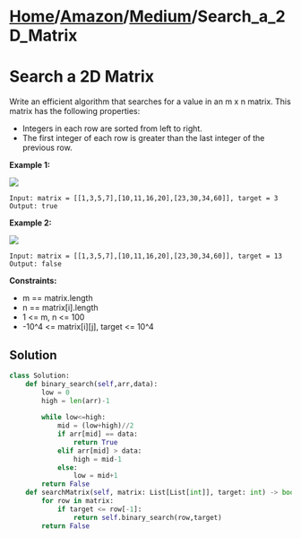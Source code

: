 # [Home](./../..)/[Amazon](./..)/[Medium](./)/Search_a_2D_Matrix
<h1>Search a 2D Matrix</h1>

<p>
Write an efficient algorithm that searches for a value in an m x n matrix. This matrix has the following properties:

- Integers in each row are sorted from left to right.
- The first integer of each row is greater than the last integer of the previous row.

</p>

<b>Example 1:</b>

<img src="https://assets.leetcode.com/uploads/2020/10/05/mat.jpg">

    Input: matrix = [[1,3,5,7],[10,11,16,20],[23,30,34,60]], target = 3
    Output: true
    
<b>Example 2:</b>

<img src="https://assets.leetcode.com/uploads/2020/10/05/mat2.jpg">

    Input: matrix = [[1,3,5,7],[10,11,16,20],[23,30,34,60]], target = 13
    Output: false
 
<b>Constraints:</b>

- m == matrix.length
- n == matrix[i].length
- 1 <= m, n <= 100
- -10^4 <= matrix[i][j], target <= 10^4

<h2>Solution</h2>

```python
class Solution:
    def binary_search(self,arr,data):
        low = 0
        high = len(arr)-1
        
        while low<=high:
            mid = (low+high)//2
            if arr[mid] == data:
                return True
            elif arr[mid] > data:
                high = mid-1
            else:
                low = mid+1
        return False
    def searchMatrix(self, matrix: List[List[int]], target: int) -> bool:
        for row in matrix:
            if target <= row[-1]:
                return self.binary_search(row,target)
        return False
```
